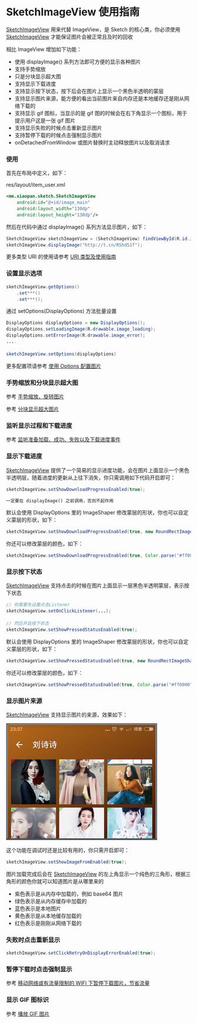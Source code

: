 # SketchImageView 使用指南

[SketchImageView] 用来代替 ImageView，是 Sketch 的核心类，你必须使用 [SketchImageView] 才能保证图片会被正常且及时的回收

相比 ImageView 增加如下功能：
* 使用 displayImage() 系列方法即可方便的显示各种图片
* 支持手势缩放
* 只是分块显示超大图
* 支持显示下载进度
* 支持显示按下状态，按下后会在图片上显示一个黑色半透明的蒙层
* 支持显示图片来源，能方便的看出当前图片来自内存还是本地缓存还是刚从网络下载的
* 支持显示 gif 图标，当显示的是 gif 图的时候会在右下角显示一个图标，用于提示用户这是一张 gif 图片
* 支持显示失败的时候点击重新显示图片
* 支持暂停下载的时候点击强制显示图片
* onDetachedFromWindow 或图片替换时主动释放图片以及取消请求

### 使用

首先在布局中定义，如下：

res/layout/item_user.xml

```xml
<me.xiaopan.sketch.SketchImageView
    android:id="@+id/image_main"
    android:layout_width="130dp"
    android:layout_height="130dp"/>
```

然后在代码中通过 displayImage() 系列方法显示图片，如下：

```java
SketchImageView sketchImageView = (SketchImageView) findViewById(R.id.image_main);
sketchImageView.displayImage("http://t.cn/RShdS1f");
```

更多类型 URI 的使用请参考 [URI 类型及使用指南][uri]

### 设置显示选项

```java
sketchImageView.getOptions()
    .set***()
    .set***();
```

通过 setOptions(DisplayOptions) 方法批量设置

```java
DisplayOptions displayOptions = new DisplayOptions();
displayOptions.setLoadingImage(R.drawable.image_loading);
displayOptions.setErrorImage(R.drawable.image_error);
....

sketchImageView.setOptions(displayOptions)
```

更多配置项请参考 [使用 Options 配置图片][options]

### 手势缩放和分块显示超大图

参考 [手势缩放、旋转图片][zoom]

参考 [分块显示超大图片][huge_image]

### 监听显示过程和下载进度

参考 [监听准备加载、成功、失败以及下载进度事件][listener]

### 显示下载进度

[SketchImageView] 提供了一个简易的显示进度功能，会在图片上面显示一个黑色半透明层，随着进度的更新从上往下消失，你只需调用如下代码开启即可：

```java
sketchImageView.setShowDownloadProgressEnabled(true);
```

`一定要在 displayImage() 之前调用，否则不起作用`

默认会使用 DisplayOptions 里的 ImageShaper 修改蒙层的形状，你也可以自定义蒙层的形状，如下：

```java
sketchImageView.setShowDownloadProgressEnabled(true, new RoundRectImageShaper());
```

你还可以修改蒙层的颜色，如下：

```java
sketchImageView.setShowDownloadProgressEnabled(true, Color.parse("#ff0000"));
```

### 显示按下状态

[SketchImageView] 支持点击的时候在图片上面显示一层黑色半透明蒙层，表示按下状态

```java
// 你需要先设置点击Listener
sketchImageView.setOnClickListener(...);

// 然后开启按下状态
sketchImageView.setShowPressedStatusEnabled(true);
```

默认会使用 DisplayOptions 里的 ImageShaper 修改蒙层的形状，你也可以自定义蒙层的形状，如下：

```java
sketchImageView.setShowPressedStatusEnabled(true, new RoundRectImageShaper());
```

你还可以修改蒙层的颜色，如下：

```java
sketchImageView.setShowPressedStatusEnabled(true, Color.parse("#ff0000"));
```

### 显示图片来源

[SketchImageView] 支持显示图片的来源，效果如下：

![sample](../res/sample_debug_mode.jpeg)

这个功能在调试时还是比较有用的，你只需开启即可：

```java
sketchImageView.setShowImageFromEnabled(true);
```

图片加载完成后会在 [SketchImageView] 的左上角显示一个纯色的三角形，根据三角形的颜色你就可以知道图片是从哪里来的
* 紫色表示是从内存中加载的，例如 base64 图片
* 绿色表示是从内存缓存中加载的
* 蓝色表示是本地图片
* 黄色表示是从本地缓存加载的
* 红色表示是刚刚从网络下载的

### 失败时点击重新显示

```java
sketchImageView.setClickRetryOnDisplayErrorEnabled(true);
```

### 暂停下载时点击强制显示

参考 [移动网络或有流量限制的 WIFI 下暂停下载图片，节省流量][pause_download]

### 显示 GIF 图标识

参考 [播放 GIF 图片][play_gif]

[pause_download]: pause_download.md
[play_gif]: play_gif.md
[zoom]: zoom.md
[huge_image]: huge_image.md
[uri]: uri.md
[options]: options.md
[listener]: listener.md
[SketchImageView]: ../../sketch/src/main/java/me/xiaopan/sketch/SketchImageView.java
